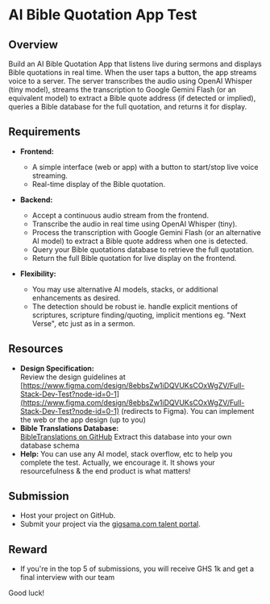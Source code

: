 # AI Bible Quotation App Test

## Overview
Build an AI Bible Quotation App that listens live during sermons and displays Bible quotations in real time. When the user taps a button, the app streams voice to a server. The server transcribes the audio using OpenAI Whisper (tiny model), streams the transcription to Google Gemini Flash (or an equivalent model) to extract a Bible quote address (if detected or implied), queries a Bible database for the full quotation, and returns it for display.

## Requirements
- **Frontend:**  
  - A simple interface (web or app) with a button to start/stop live voice streaming.  
  - Real-time display of the Bible quotation.

- **Backend:**  
  - Accept a continuous audio stream from the frontend.  
  - Transcribe the audio in real time using OpenAI Whisper (tiny).  
  - Process the transcription with Google Gemini Flash (or an alternative AI model) to extract a Bible quote address when one is detected.  
  - Query your Bible quotations database to retrieve the full quotation.  
  - Return the full Bible quotation for live display on the frontend.

- **Flexibility:**  
  - You may use alternative AI models, stacks, or additional enhancements as desired.
  - The detection should be robust ie. handle explicit mentions of scriptures, scripture finding/quoting, implicit mentions eg. "Next Verse", etc just as in a sermon.
 
## Resources
- **Design Specification:**  
  Review the design guidelines at [https://www.figma.com/design/8ebbsZw1iDQVUKsCOxWgZV/Full-Stack-Dev-Test?node-id=0-1](https://www.figma.com/design/8ebbsZw1iDQVUKsCOxWgZV/Full-Stack-Dev-Test?node-id=0-1) (redirects to Figma).
  You can implement the web or the app design (up to you)
- **Bible Translations Database:**  
  [BibleTranslations on GitHub](https://github.com/jadenzaleski/BibleTranslations)
  Extract this database into your own database schema
- **Help:**
  You can use any AI model, stack overflow, etc to help you complete the test. Actually, we encourage it. It shows your resourcefulness & the end product is what matters!

## Submission
- Host your project on GitHub.  
- Submit your project via the [gigsama.com talent portal](https://talent.gigsama.com/).

## Reward
- If you're in the top 5 of submissions, you will receive GHS 1k and get a final interview with our team

Good luck!
